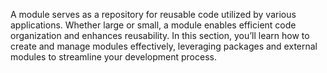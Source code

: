 A module serves as a repository for reusable code utilized by various applications. Whether large or small, a module enables efficient code organization and enhances reusability. In this section, you’ll learn how to create and manage modules effectively, leveraging packages and external modules to streamline your development process.
